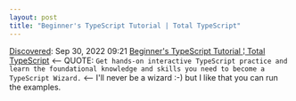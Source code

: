 ```yaml
---
layout: post
title: "Beginner's TypeScript Tutorial | Total TypeScript"
---
```

[Discovered](http://rolandtanglao.com/2020/07/29/p1-blogthis-checkvist-list-links-to-blog/): Sep 30, 2022 09:21  [Beginner's TypeScript Tutorial ¦ Total TypeScript](https://www.totaltypescript.com/tutorials/beginners-typescript) <-- QUOTE: `Get hands-on interactive TypeScript practice and learn the foundational knowledge and skills you need to become a TypeScript Wizard.` <-- I'll never be a wizard :-) but I like that you can run the examples.
